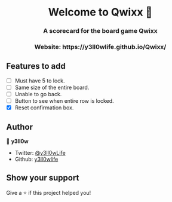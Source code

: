 <h1 align="center">Welcome to Qwixx 👋</h1>
<p>
</p>

<h3 align="center">A scorecard for the board game Qwixx</h6>
<h3 align="center">Website: https://y3ll0wlife.github.io/Qwixx/</h6>

## Features to add

- [ ] Must have 5 to lock.  
- [ ] Same size of the entire board.  
- [ ] Unable to go back.  
- [ ] Button to see when entire row is locked.  
- [X] Reset confirmation box.

## Author
👤 **y3ll0w**

* Twitter: [@y3ll0wLife](https://twitter.com/y3ll0wLife)
* Github: [y3ll0wlife](https://github.com/y3ll0wlife)

## Show your support
Give a ⭐️ if this project helped you!
